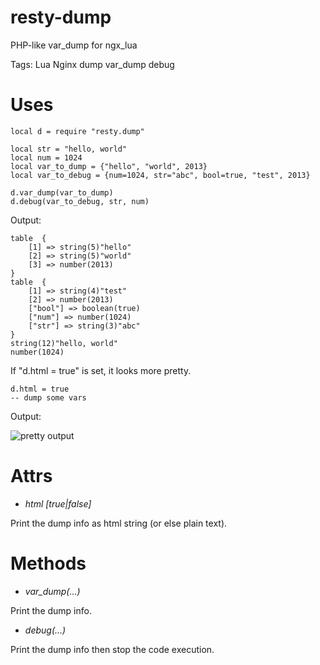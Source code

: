 resty-dump
==========

PHP-like var_dump for ngx_lua

Tags: Lua Nginx dump var_dump debug

# Uses #
    
    local d = require "resty.dump"
    
    local str = "hello, world"
    local num = 1024
    local var_to_dump = {"hello", "world", 2013}
    local var_to_debug = {num=1024, str="abc", bool=true, "test", 2013}
    
    d.var_dump(var_to_dump)
    d.debug(var_to_debug, str, num)
    
Output:
 
    table  {
        [1] => string(5)"hello"
        [2] => string(5)"world"
        [3] => number(2013)
    }
    table  {
        [1] => string(4)"test"
        [2] => number(2013)
        ["bool"] => boolean(true)
        ["num"] => number(1024)
        ["str"] => string(3)"abc"
    }
    string(12)"hello, world"
    number(1024)
    
If "d.html = true" is set, it looks more pretty.

    d.html = true
    -- dump some vars
    
Output:
    
  ![pretty output](https://raw.github.com/lindowx/lua-resty-dump/master/pretty_output.png)

# Attrs #

 - *html [true|false]*
  
  Print the dump info as html string (or else plain text).

# Methods #

 - *var_dump(...)*
 
  Print the dump info.

 - *debug(...)*
 
  Print the dump info then stop the code execution.
